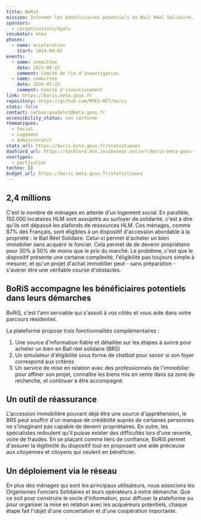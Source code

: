 ```yaml
---
title: BoRiS
mission: Informer les bénéficiaires potentiels du Bail Réel Solidaire, simuler l'éligibilité au dispositif et mettre en relation les acheteurs avec les Organismes Fonciers Solidaires
sponsors:
  - /organisations/dgaln
incubator: mtes
phases:
  - name: acceleration
    start: 2024-09-02
events:
  - name: committee
    date: 2023-08-22
    comment: Comité de fin d'investigation
  - name: committee
    date: 2024-07-22
    comment: Comité d'investissement
link: https://boris.beta.gouv.fr
repository: https://github.com/MTES-MCT/boris
stats: false
contact: nathan.gaudelet@beta.gouv.fr
accessibility_status: non conforme
thematiques:
  - Social
  - Logement
  - Administratif
stats_url: https://boris.beta.gouv.fr/statistiques
dashlord_url: https://dashlord.mte.incubateur.net/url/boris-beta-gouv-fr/
usertypes:
  - particulier
techno: []
budget_url: https://boris.beta.gouv.fr/statistiques
---
```

<h2>2,4 millions</h2>

C'est le nombre de ménages en attente d'un logement social. En parallèle, 150.000 locataires HLM sont assujettis au surloyer de solidarité, c'est à dire qu'ils ont dépassé les plafonds de ressources HLM. 
Ces ménages, comme 87% des Français, sont éligibles à un dispositif d'accession abordable à la propriété : le Bail Réel Solidaire. Celui-ci permet d'acheter un bien immobilier sans acquérir le foncier. Cela permet de de devenir propriétaire pour 30% à 50% de moins que le prix du marché.
Le problème, c'est que le dispositif présente une certaine complexité, l'éligibilité pas toujours simple à mesurer, et qu'un projet d'achat immobilier peut - sans préparation - s'avérer être une véritable course d'obstacles.

<h2>BoRiS accompagne les bénéficiaires potentiels dans leurs démarches</h2>
BoRiS, c'est l'ami serviable qui s'assoit à vos côtés et vous aide dans votre parcours résidentiel. 

La plateforme propose trois fonctionnalités complémentaires :

1. Une source d'information fiable et détaillée sur les étapes à suivre pour acheter un bien en Bail réel solidaire (BRS)
2. Un simulateur d'éligibilité sous forme de chatbot pour savoir si son foyer correspond aux critères
3. Un service de mise en relation avec des professionnels de l'immobilier pour affiner son projet, connaître les biens mis en vente dans sa zone de recherche, et continuer à être accompagné.

<h2>Un outil de réassurance</h2>
L'accession immobilière pouvant déjà être une source d'appréhension, le BRS peut souffrir d'un manque de crédibilité auprès de certaines personnes ne s'imaginant pas capable de devenir propriétaires.  
En outre, les spécialistes redoutent qu'il puisse exister des difficultés lors d'une revente, voire de fraudes.
En se plaçant comme tiers de confiance, BoRiS permet d'assurer la légitimité du dispositif tout en proposant une aide précieuse aux citoyennes et citoyens qui veulent en bénéficier.

<h2>Un déploiement via le réseau</h2>
En plus des ménages qui sont les principaux utilisateurs, nous associons les Organismes Fonciers Solidaires et leurs opérateurs à notre démarche. 
Que ce soit pour construire le socle d'information, pour diffuser la plateforme ou pour organiser la mise en relation avec les acquéreurs potentiels, chaque étape fait l'objet d'une concertation et d'une coopération importante.